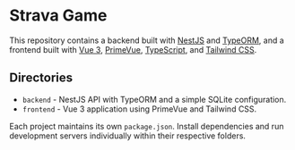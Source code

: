 # Strava Game

This repository contains a backend built with [NestJS](https://nestjs.com/) and [TypeORM](https://typeorm.io/), and a frontend built with [Vue 3](https://vuejs.org/), [PrimeVue](https://www.primefaces.org/primevue/), [TypeScript](https://www.typescriptlang.org/), and [Tailwind CSS](https://tailwindcss.com/).

## Directories

- `backend` - NestJS API with TypeORM and a simple SQLite configuration.
- `frontend` - Vue 3 application using PrimeVue and Tailwind CSS.

Each project maintains its own `package.json`. Install dependencies and run development servers individually within their respective folders.
